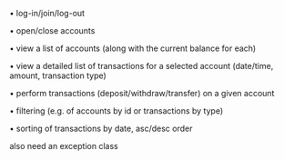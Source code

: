 • log-in/join/log-out

• open/close	accounts

• view	a	list	of	accounts	(along	with the current	balance	for	each)

• view	a	detailed	list	of	transactions	for	a	selected	account	(date/time,	
amount,	transaction	type)

• perform	transactions	(deposit/withdraw/transfer)	on	a	given	account

• filtering	(e.g.	of	accounts	by	id	or	transactions	by	type)

• sorting	of	transactions	by	date,	asc/desc	order

also need an exception class
